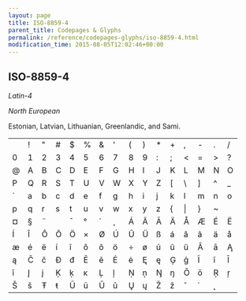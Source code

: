 ```yaml
---
layout: page
title: ISO-8859-4
parent_title: Codepages & Glyphs
permalink: /reference/codepages-glyphs/iso-8859-4.html
modification_time: 2015-08-05T12:02:46+00:00
---
```




<h2>ISO-8859-4</h2>
<p><i>Latin-4</i>

<i>North European</i></p>
<p>Estonian, Latvian, Lithuanian, Greenlandic, and Sami.</p>
<table class="table"><tbody>
<tr>
<td>&nbsp;</td>
<td>!</td>
<td>"</td>
<td>#</td>
<td>$</td>
<td>%</td>
<td>&amp; 

</td>
<td>'</td>
<td>(</td>
<td>)</td>
<td>*</td>
<td>+</td>
<td>,</td>
<td>-</td>
<td>.</td>
<td>/</td>
</tr>
<tr>
<td>0</td>
<td>1</td>
<td>2</td>
<td>3</td>
<td>4</td>
<td>5</td>
<td>6</td>
<td>7</td>
<td>8</td>
<td>9</td>
<td>:</td>
<td>;</td>
<td>&lt;</td>
<td>=</td>
<td>&gt;</td>
<td>?</td>
</tr>
<tr>
<td>@</td>
<td>A</td>
<td>B</td>
<td>C</td>
<td>D</td>
<td>E</td>
<td>F</td>
<td>G</td>
<td>H</td>
<td>I</td>
<td>J</td>
<td>K</td>
<td>L</td>
<td>M</td>
<td>N</td>
<td>O</td>
</tr>
<tr>
<td>P</td>
<td>Q</td>
<td>R</td>
<td>S</td>
<td>T</td>
<td>U</td>
<td>V</td>
<td>W</td>
<td>X</td>
<td>Y</td>
<td>Z</td>
<td>[</td>
<td>\</td>
<td>]</td>
<td>^</td>
<td>_</td>
</tr>
<tr>
<td>`</td>
<td>a</td>
<td>b</td>
<td>c</td>
<td>d</td>
<td>e</td>
<td>f</td>
<td>g</td>
<td>h</td>
<td>i</td>
<td>j</td>
<td>k</td>
<td>l</td>
<td>m</td>
<td>n</td>
<td>o</td>
</tr>
<tr>
<td>p</td>
<td>q</td>
<td>r</td>
<td>s</td>
<td>t</td>
<td>u</td>
<td>v</td>
<td>w</td>
<td>x</td>
<td>y</td>
<td>z</td>
<td>{</td>
<td>|</td>
<td>}</td>
<td>~</td>
<td>&nbsp;</td>
</tr>
<tr>
<td>¤</td>
<td>§</td>
<td>¨</td>
<td>­</td>
<td>¯</td>
<td>°</td>
<td>´</td>
<td>¸</td>
<td>Á</td>
<td>Â</td>
<td>Ã</td>
<td>Ä</td>
<td>Å</td>
<td>Æ</td>
<td>É</td>
<td>Ë</td>
</tr>
<tr>
<td>Í</td>
<td>Î</td>
<td>Ô</td>
<td>Õ</td>
<td>Ö</td>
<td>×</td>
<td>Ø</td>
<td>Ú</td>
<td>Û</td>
<td>Ü</td>
<td>ß</td>
<td>á</td>
<td>â</td>
<td>ã</td>
<td>ä</td>
<td>å</td>
</tr>
<tr>
<td>æ</td>
<td>é</td>
<td>ë</td>
<td>í</td>
<td>î</td>
<td>ô</td>
<td>õ</td>
<td>ö</td>
<td>÷</td>
<td>ø</td>
<td>ú</td>
<td>û</td>
<td>ü</td>
<td>Ā</td>
<td>ā</td>
<td>Ą</td>
</tr>
<tr>
<td>ą</td>
<td>Č</td>
<td>č</td>
<td>Đ</td>
<td>đ</td>
<td>Ē</td>
<td>ē</td>
<td>Ė</td>
<td>ė</td>
<td>Ę</td>
<td>ę</td>
<td>Ģ</td>
<td>ģ</td>
<td>Ĩ</td>
<td>ĩ</td>
<td>Ī</td>
</tr>
<tr>
<td>ī</td>
<td>Į</td>
<td>į</td>
<td>Ķ</td>
<td>ķ</td>
<td>ĸ</td>
<td>Ļ</td>
<td>ļ</td>
<td>Ņ</td>
<td>ņ</td>
<td>Ŋ</td>
<td>ŋ</td>
<td>Ō</td>
<td>ō</td>
<td>Ŗ</td>
<td>ŗ</td>
</tr>
<tr>
<td>Š</td>
<td>š</td>
<td>Ŧ</td>
<td>ŧ</td>
<td>Ũ</td>
<td>ũ</td>
<td>Ū</td>
<td>ū</td>
<td>Ų</td>
<td>ų</td>
<td>Ž</td>
<td>ž</td>
<td>ˇ</td>
<td>˙</td>
<td>˛</td>
</tr>
</tbody></table>
